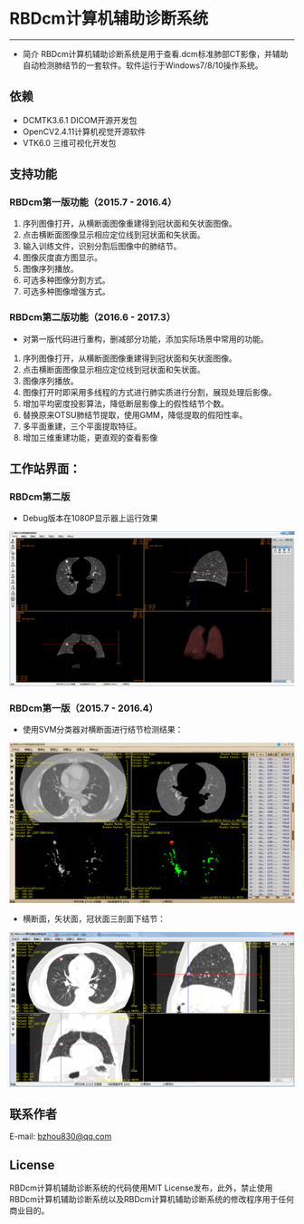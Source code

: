 # RBDcm计算机辅助诊断系统
---
- 简介
  RBDcm计算机辅助诊断系统是用于查看.dcm标准肺部CT影像，并辅助自动检测肺结节的一套软件。软件运行于Windows7/8/10操作系统。

## 依赖
- DCMTK3.6.1 DICOM开源开发包
- OpenCV2.4.11计算机视觉开源软件
- VTK6.0 三维可视化开发包

## 支持功能

### RBDcm第一版功能（2015.7 - 2016.4）
1. 序列图像打开，从横断面图像重建得到冠状面和矢状面图像。 
2. 点击横断面图像显示相应定位线到冠状面和矢状面。
3. 输入训练文件，识别分割后图像中的肺结节。
4. 图像灰度直方图显示。
5. 图像序列播放。
6. 可选多种图像分割方式。
7. 可选多种图像增强方式。

### RBDcm第二版功能（2016.6 - 2017.3）
- 对第一版代码进行重构，删减部分功能，添加实际场景中常用的功能。
1. 序列图像打开，从横断面图像重建得到冠状面和矢状面图像。 
2. 点击横断面图像显示相应定位线到冠状面和矢状面。
3. 图像序列播放。
4. 图像打开时即采用多线程的方式进行肺实质进行分割，展现处理后影像。
5. 增加平均密度投影算法，降低断层影像上的假性结节个数。
6. 替换原来OTSU肺结节提取，使用GMM，降低提取的假阳性率。
7. 多平面重建，三个平面提取特征。
8. 增加三维重建功能，更直观的查看影像

## 工作站界面：

### RBDcm第二版
- Debug版本在1080P显示器上运行效果

![image](https://github.com/bzhou830/images/raw/master/v2.png "第二版界面")

### RBDcm第一版（2015.7 - 2016.4）
- 使用SVM分类器对横断面进行结节检测结果：

![image](https://github.com/bzhou830/images/raw/master/2015.png "断层面")

 - 横断面，矢状面，冠状面三剖面下结节：

![image](https://github.com/bzhou830/images/raw/master/face.png "平面重建")

## 联系作者
E-mail: bzhou830@qq.com

## License
RBDcm计算机辅助诊断系统的代码使用MIT License发布，此外，禁止使用RBDcm计算机辅助诊断系统以及RBDcm计算机辅助诊断系统的修改程序用于任何商业目的。
